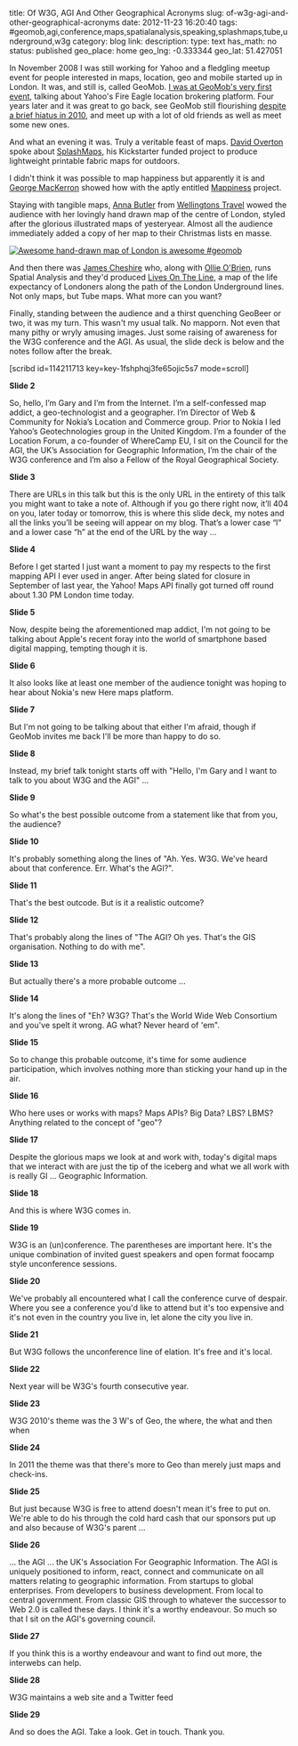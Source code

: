 title: Of W3G, AGI And Other Geographical Acronyms
slug: of-w3g-agi-and-other-geographical-acronyms
date: 2012-11-23 16:20:40
tags: #geomob,agi,conference,maps,spatialanalysis,speaking,splashmaps,tube,underground,w3g
category: blog
link: 
description: 
type: text
has_math: no
status: published
geo_place: home
geo_lng: -0.333344
geo_lat: 51.427051

In November 2008 I was still working for Yahoo and a fledgling meetup event for people interested in maps, location, geo and mobile started up in London. It was, and still is, called GeoMob. [I was at GeoMob's very first event](/2008/11/28/first-geomob-meetup/ "/2008/11/28/first-geomob-meetup/"), talking about Yahoo's Fire Eagle location brokering platform. Four years later and it was great to go back, see GeoMob still flourishing [despite a brief hiatus in 2010](/2010/05/07/geomob-in-a-coma/ "/2010/05/07/geomob-in-a-coma/"), and meet up with a lot of old friends as well as meet some new ones.

And what an evening it was. Truly a veritable feast of maps. [David Overton](https://twitter.com/dbyhundred "https://twitter.com/dbyhundred") spoke about [SplashMaps](https://www.kickstarter.com/projects/1521486951/splashmaps?ref=live "https://www.kickstarter.com/projects/1521486951/splashmaps?ref=live"), his Kickstarter funded project to produce lightweight printable fabric maps for outdoors.

I didn't think it was possible to map happiness but apparently it is and [George MacKerron](https://twitter.com/jawj "https://twitter.com/jawj") showed how with the aptly entitled [Mappiness](https://www.mappiness.org.uk/ "https://www.mappiness.org.uk/") project.

<!-- TEASER_END -->

Staying with tangible maps, [Anna Butler](https://twitter.com/TravelMapmaker "https://twitter.com/TravelMapmaker") from [Wellingtons Travel](https://www.wellingtonstravel.com/ "https://www.wellingtonstravel.com/") wowed the audience with her lovingly hand drawn map of the centre of London, styled after the glorious illustrated maps of yesteryear. Almost all the audience immediately added a copy of her map to their Christmas lists en masse.

[![Awesome hand-drawn map of London is awesome #geomob](https://farm9.staticflickr.com/8065/8209561286_8caf2ceff1.jpg)](https://www.flickr.com/photos/vicchi/8209561286/ "Awesome hand-drawn map of London is awesome #geomob by Vicchi, on Flickr")

And then there was [James Cheshire](https://twitter.com/spatialanalysis "https://twitter.com/spatialanalysis") who, along with [Ollie O'Brien](https://twitter.com/oobr "https://twitter.com/oobr"), runs Spatial Analysis and they'd produced [Lives On The Line](https://spatialanalysis.co.uk/2012/07/lives-on-the-line/ "https://spatialanalysis.co.uk/2012/07/lives-on-the-line/"), a map of the life expectancy of Londoners along the path of the London Underground lines. Not only maps, but Tube maps. What more can you want?

Finally, standing between the audience and a thirst quenching GeoBeer or two, it was my turn. This wasn't my usual talk. No mapporn. Not even that many pithy or wryly amusing images. Just some raising of awareness for the W3G conference and the AGI. As usual, the slide deck is below and the notes follow after the break.

[scribd id=114211713 key=key-1fshphqj3fe65ojic5s7 mode=scroll]


**Slide 2**

So, hello, I’m Gary and I’m from the Internet. I’m a self-confessed map addict, a geo-technologist and a geographer. I’m Director of Web & Community for Nokia’s Location and Commerce group. Prior to Nokia I led Yahoo’s Geotechnologies group in the United Kingdom. I’m a founder of the Location Forum, a co-founder of WhereCamp EU, I sit on the Council for the AGI, the UK’s Association for Geographic Information, I’m the chair of the W3G conference and I’m also a Fellow of the Royal Geographical Society.

**Slide 3**

There are URLs in this talk but this is the only URL in the entirety of this talk you might want to take a note of. Although if you go there right now, it’ll 404 on you, later today or tomorrow, this is where this slide deck, my notes and all the links you’ll be seeing will appear on my blog. That’s a lower case “l” and a lower case “h” at the end of the URL by the way ...

**Slide 4**

Before I get started I just want a moment to pay my respects to the first mapping API I ever used in anger. After being slated for closure in September of last year, the Yahoo! Maps API finally got turned off round about 1.30 PM London time today.

**Slide 5**

Now, despite being the aforementioned map addict, I'm not going to be talking about Apple's recent foray into the world of smartphone based digital mapping, tempting though it is.

**Slide 6**

It also looks like at least one member of the audience tonight was hoping to hear about Nokia's new Here maps platform.

**Slide 7**

But I'm not going to be talking about that either I'm afraid, though if GeoMob invites me back I'll be more than happy to do so.

**Slide 8**

Instead, my brief talk tonight starts off with "Hello, I'm Gary and I want to talk to you about W3G and the AGI" ...

**Slide 9**

So what's the best possible outcome from a statement like that from you, the audience?

**Slide 10**

It's probably something along the lines of "Ah. Yes. W3G. We've heard about that conference. Err. What's the AGI?".

**Slide 11**

That's the best outcode. But is it a realistic outcome?

**Slide 12**

That's probably along the lines of "The AGI? Oh yes. That's the GIS organisation. Nothing to do with me".

**Slide 13**

But actually there's a more probable outcome ...

**Slide 14**

It's along the lines of "Eh? W3G? That's the World Wide Web Consortium and you've spelt it wrong. AG what? Never heard of 'em".

**Slide 15**

So to change this probable outcome, it's time for some audience participation, which involves nothing more than sticking your hand up in the air.

**Slide 16**

Who here uses or works with maps?
Maps APIs?
Big Data?
LBS?
LBMS?
Anything related to the concept of "geo"?

**Slide 17**

Despite the glorious maps we look at and work with, today's digital maps that we interact with are just the tip of the iceberg and what we all work with is really GI ... Geographic Information.

**Slide 18**

And this is where W3G comes in.

**Slide 19**

W3G is an (un)conference. The parentheses are important here. It's the unique combination of invited guest speakers and open format foocamp style unconference sessions.

**Slide 20**

We've probably all encountered what I call the conference curve of despair. Where you see a conference you'd like to attend but it's too expensive and it's not even in the country you live in, let alone the city you live in.

**Slide 21**

But W3G follows the unconference line of elation. It's free and it's local.

**Slide 22**

Next year will be W3G's fourth consecutive year.

**Slide 23**

W3G 2010's theme was the 3 W's of Geo, the where, the what and then when

**Slide 24**

In 2011 the theme was that there's more to Geo than merely just maps and check-ins.

**Slide 25**

But just because W3G is free to attend doesn't mean it's free to put on. We're able to do his through the cold hard cash that our sponsors put up and also because of W3G's parent ...

**Slide 26**

... the AGI ... the UK's Association For Geographic Information. The AGI is uniquely positioned to inform, react, connect and communicate on all matters relating to geographic information. From startups to global enterprises. From developers to business development. From local to central government. From classic GIS through to whatever the successor to Web 2.0 is called these days. I think it's a worthy endeavour. So much so that I sit on the AGI's governing council.

**Slide 27**

If you think this is a worthy endeavour and want to find out more, the interwebs can help.

**Slide 28**

W3G maintains a web site and a Twitter feed

**Slide 29**

And so does the AGI. Take a look. Get in touch. Thank you.





